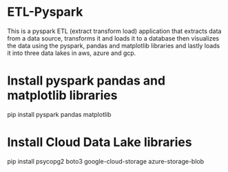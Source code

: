 # ETL-Pyspark

This is a pyspark ETL (extract transform load) application that extracts data from a data source, transforms it and loads it to a database then visualizes the data using the pyspark, pandas and matplotlib libraries and lastly loads it into three data lakes in aws, azure and gcp.

# Install pyspark pandas and matplotlib libraries

pip install pyspark pandas matplotlib

# Install Cloud Data Lake libraries

pip install psycopg2 boto3 google-cloud-storage azure-storage-blob
